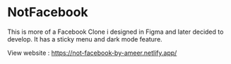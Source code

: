# NotFacebook
This is more of a Facebook Clone i designed in Figma and later decided to develop. It has a sticky menu and dark mode feature.

View website : https://not-facebook-by-ameer.netlify.app/

